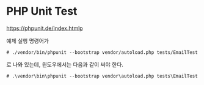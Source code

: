 PHP Unit Test
=================
https://phpunit.de/index.htmlp

예제 실행 명령어가

    # ./vendor/bin/phpunit --bootstrap vendor/autoload.php tests/EmailTest
    
로 나와 있는데, 윈도우에서는 다음과 같이 써야 한다.
 
    # .\vendor\bin\phpunit --bootstrap vendor\autoload.php tests\EmailTest